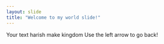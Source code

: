 ```yaml
---
layout: slide
title: "Welcome to my world slide!"
---
```

Your text harish make kingdom
Use the left arrow to go back!
